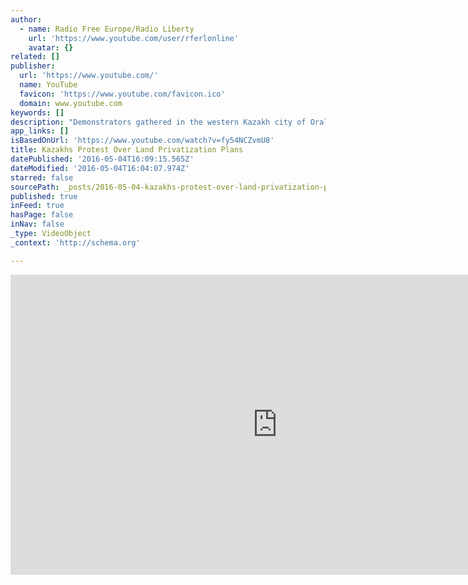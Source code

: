 ```yaml
---
author:
  - name: Radio Free Europe/Radio Liberty
    url: 'https://www.youtube.com/user/rferlonline'
    avatar: {}
related: []
publisher:
  url: 'https://www.youtube.com/'
  name: YouTube
  favicon: 'https://www.youtube.com/favicon.ico'
  domain: www.youtube.com
keywords: []
description: "Demonstrators gathered in the western Kazakh city of Oral to protest against plans to sell off publicly owned farmland beginning on July 1. Protests against the privatization plans have been spreading across Kazakhstan for two weeks. (RFE/RL's Kazakh Service) Originally published at - http://www.rferl.org/media/video/kazakhstan-land-protest/27715875.html"
app_links: []
isBasedOnUrl: 'https://www.youtube.com/watch?v=fy54NCZvmU8'
title: Kazakhs Protest Over Land Privatization Plans
datePublished: '2016-05-04T16:09:15.565Z'
dateModified: '2016-05-04T16:04:07.974Z'
starred: false
sourcePath: _posts/2016-05-04-kazakhs-protest-over-land-privatization-plans.md
published: true
inFeed: true
hasPage: false
inNav: false
_type: VideoObject
_context: 'http://schema.org'

---
```

<iframe src="https://cdn.embedly.com/widgets/media.html?src=https%3A%2F%2Fwww.youtube.com%2Fembed%2Ffy54NCZvmU8%3Ffeature%3Doembed&amp;url=https%3A%2F%2Fwww.youtube.com%2Fwatch%3Fv%3Dfy54NCZvmU8&amp;image=https%3A%2F%2Fi.ytimg.com%2Fvi%2Ffy54NCZvmU8%2Fhqdefault.jpg&amp;key=b7d04c9b404c499eba89ee7072e1c4f7&amp;type=text%2Fhtml&amp;schema=youtube" width="854" height="480" scrolling="no" frameborder="0" allowfullscreen="" style=""></iframe>